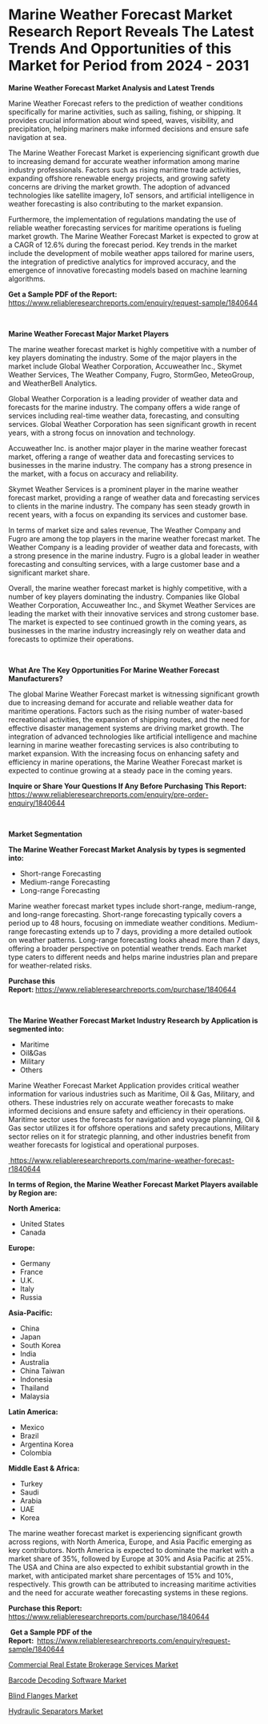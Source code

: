 <p><h1>Marine Weather Forecast Market Research Report Reveals The Latest Trends And Opportunities of this Market for Period from 2024 - 2031</h1></p><p><strong>Marine Weather Forecast Market Analysis and Latest Trends</strong></p>
<p><p>Marine Weather Forecast refers to the prediction of weather conditions specifically for marine activities, such as sailing, fishing, or shipping. It provides crucial information about wind speed, waves, visibility, and precipitation, helping mariners make informed decisions and ensure safe navigation at sea.</p><p>The Marine Weather Forecast Market is experiencing significant growth due to increasing demand for accurate weather information among marine industry professionals. Factors such as rising maritime trade activities, expanding offshore renewable energy projects, and growing safety concerns are driving the market growth. The adoption of advanced technologies like satellite imagery, IoT sensors, and artificial intelligence in weather forecasting is also contributing to the market expansion.</p><p>Furthermore, the implementation of regulations mandating the use of reliable weather forecasting services for maritime operations is fueling market growth. The Marine Weather Forecast Market is expected to grow at a CAGR of 12.6% during the forecast period. Key trends in the market include the development of mobile weather apps tailored for marine users, the integration of predictive analytics for improved accuracy, and the emergence of innovative forecasting models based on machine learning algorithms.</p></p>
<p><strong>Get a Sample PDF of the Report:&nbsp;</strong> <a href="https://www.reliableresearchreports.com/enquiry/request-sample/1840644">https://www.reliableresearchreports.com/enquiry/request-sample/1840644</a></p>
<p>&nbsp;</p>
<p><strong>Marine Weather Forecast Major Market Players</strong></p>
<p><p>The marine weather forecast market is highly competitive with a number of key players dominating the industry. Some of the major players in the market include Global Weather Corporation, Accuweather Inc., Skymet Weather Services, The Weather Company, Fugro, StormGeo, MeteoGroup, and WeatherBell Analytics.</p><p>Global Weather Corporation is a leading provider of weather data and forecasts for the marine industry. The company offers a wide range of services including real-time weather data, forecasting, and consulting services. Global Weather Corporation has seen significant growth in recent years, with a strong focus on innovation and technology.</p><p>Accuweather Inc. is another major player in the marine weather forecast market, offering a range of weather data and forecasting services to businesses in the marine industry. The company has a strong presence in the market, with a focus on accuracy and reliability.</p><p>Skymet Weather Services is a prominent player in the marine weather forecast market, providing a range of weather data and forecasting services to clients in the marine industry. The company has seen steady growth in recent years, with a focus on expanding its services and customer base.</p><p>In terms of market size and sales revenue, The Weather Company and Fugro are among the top players in the marine weather forecast market. The Weather Company is a leading provider of weather data and forecasts, with a strong presence in the marine industry. Fugro is a global leader in weather forecasting and consulting services, with a large customer base and a significant market share.</p><p>Overall, the marine weather forecast market is highly competitive, with a number of key players dominating the industry. Companies like Global Weather Corporation, Accuweather Inc., and Skymet Weather Services are leading the market with their innovative services and strong customer base. The market is expected to see continued growth in the coming years, as businesses in the marine industry increasingly rely on weather data and forecasts to optimize their operations.</p></p>
<p>&nbsp;</p>
<p><strong>What Are The Key Opportunities For Marine Weather Forecast Manufacturers?</strong></p>
<p><p>The global Marine Weather Forecast market is witnessing significant growth due to increasing demand for accurate and reliable weather data for maritime operations. Factors such as the rising number of water-based recreational activities, the expansion of shipping routes, and the need for effective disaster management systems are driving market growth. The integration of advanced technologies like artificial intelligence and machine learning in marine weather forecasting services is also contributing to market expansion. With the increasing focus on enhancing safety and efficiency in marine operations, the Marine Weather Forecast market is expected to continue growing at a steady pace in the coming years.</p></p>
<p><strong>Inquire or Share Your Questions If Any Before Purchasing This Report:</strong> <a href="https://www.reliableresearchreports.com/enquiry/pre-order-enquiry/1840644">https://www.reliableresearchreports.com/enquiry/pre-order-enquiry/1840644</a></p>
<p>&nbsp;</p>
<p><strong>Market Segmentation</strong></p>
<p><strong>The Marine Weather Forecast Market Analysis by types is segmented into:</strong></p>
<p><ul><li>Short-range Forecasting</li><li>Medium-range Forecasting</li><li>Long-range Forecasting</li></ul></p>
<p><p>Marine weather forecast market types include short-range, medium-range, and long-range forecasting. Short-range forecasting typically covers a period up to 48 hours, focusing on immediate weather conditions. Medium-range forecasting extends up to 7 days, providing a more detailed outlook on weather patterns. Long-range forecasting looks ahead more than 7 days, offering a broader perspective on potential weather trends. Each market type caters to different needs and helps marine industries plan and prepare for weather-related risks.</p></p>
<p><strong>Purchase this Report:&nbsp;</strong><a href="https://www.reliableresearchreports.com/purchase/1840644">https://www.reliableresearchreports.com/purchase/1840644</a></p>
<p>&nbsp;</p>
<p><strong>The Marine Weather Forecast Market Industry Research by Application is segmented into:</strong></p>
<p><ul><li>Maritime</li><li>Oil&Gas</li><li>Military</li><li>Others</li></ul></p>
<p><p>Marine Weather Forecast Market Application provides critical weather information for various industries such as Maritime, Oil & Gas, Military, and others. These industries rely on accurate weather forecasts to make informed decisions and ensure safety and efficiency in their operations. Maritime sector uses the forecasts for navigation and voyage planning, Oil & Gas sector utilizes it for offshore operations and safety precautions, Military sector relies on it for strategic planning, and other industries benefit from weather forecasts for logistical and operational purposes.</p></p>
<p><a href="https://www.reliableresearchreports.com/marine-weather-forecast-r1840644">&nbsp;https://www.reliableresearchreports.com/marine-weather-forecast-r1840644</a></p>
<p><strong>In terms of Region, the Marine Weather Forecast Market Players available by Region are:</strong></p>
<p>
    <p> <strong> North America: </strong>
        <ul>
            <li>United States</li>
            <li>Canada</li>
        </ul>
        </p> 
    <p> <strong> Europe: </strong>
        <ul>
            <li>Germany</li>
            <li>France</li>
            <li>U.K.</li>
            <li>Italy</li>
            <li>Russia</li>
        </ul>
        </p> 
    <p> <strong> Asia-Pacific: </strong>
        <ul>
            <li>China</li>
            <li>Japan</li>
            <li>South Korea</li>
            <li>India</li>
            <li>Australia</li>
            <li>China Taiwan</li>
            <li>Indonesia</li>
            <li>Thailand</li>
            <li>Malaysia</li>
        </ul>
        </p> 
    <p> <strong> Latin America: </strong>
        <ul>
            <li>Mexico</li>
            <li>Brazil</li>
            <li>Argentina Korea</li>
            <li>Colombia</li>
        </ul>
        </p> 
    <p> <strong> Middle East & Africa: </strong>
        <ul>
            <li>Turkey</li>
            <li>Saudi</li>
            <li>Arabia</li>
            <li>UAE</li>
            <li>Korea</li>
        </ul>
    </p>
    </p>
<p><p>The marine weather forecast market is experiencing significant growth across regions, with North America, Europe, and Asia Pacific emerging as key contributors. North America is expected to dominate the market with a market share of 35%, followed by Europe at 30% and Asia Pacific at 25%. The USA and China are also expected to exhibit substantial growth in the market, with anticipated market share percentages of 15% and 10%, respectively. This growth can be attributed to increasing maritime activities and the need for accurate weather forecasting systems in these regions.</p></p>
<p><strong>Purchase this Report: </strong><a href="https://www.reliableresearchreports.com/purchase/1840644">https://www.reliableresearchreports.com/purchase/1840644</a></p>
<p>&nbsp;<strong>Get a Sample PDF of the Report:&nbsp;&nbsp;</strong><a href="https://www.reliableresearchreports.com/enquiry/request-sample/1840644">https://www.reliableresearchreports.com/enquiry/request-sample/1840644</a></p>
<p><strong></strong></p>
<p><p><a href="https://github.com/provorikovar/Market-Research-Report-List-5/blob/main/commercial-real-estate-brokerage-services-market.md">Commercial Real Estate Brokerage Services Market</a></p><p><a href="https://github.com/angelajermaine/Market-Research-Report-List-4/blob/main/barcode-decoding-software-market.md">Barcode Decoding Software Market</a></p><p><a href="https://issuu.com/reportprime-2/docs/blind-flanges-market-size-2030.pptx">Blind Flanges Market</a></p><p><a href="https://issuu.com/reportprime-2/docs/hydraulic-separators-market-size-2030.pptx">Hydraulic Separators Market</a></p></p>